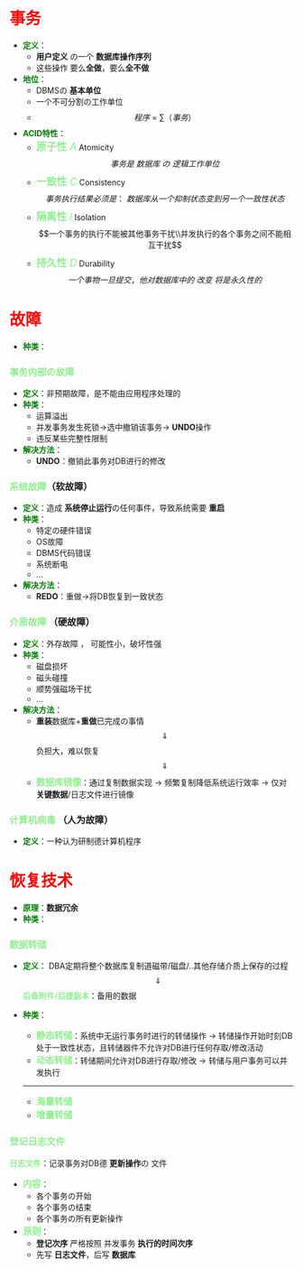 # <font color ='red'>**事务**</font>
- <font color ='green'> **定义**</font>：   
   - **用户定义** の一个 **数据库操作序列**
   - 这些操作 要么**全做**，要么**全不做**
- <font color ='green'> **地位**</font>： 
   - DBMSの **基本单位**
   - 一个不可分割の工作单位
   - $$程序~=~\sum（事务）$$
- <font color ='green'> **ACID特性**</font>：
   - <font size =4><font color ='lightgreen'>**原子性** *A*</font></font> Atomicity$$事务是~数据库~の~逻辑工作单位$$
   - <font size =4><font color ='lightgreen'>**一致性** *C*</font></font> Consistency$$事务执行结果必须是：~数据库从一个抑制状态变到另一个一致性状态$$
   - <font size =4><font color ='lightgreen'>**隔离性** *I*</font></font> Isolation$$一个事务的执行不能被其他事务干扰\\并发执行的各个事务之间不能相互干扰$$
   - <font size =4><font color ='lightgreen'>**持久性** *D*</font></font>  Durability$$一个事物一旦提交，他对数据库中的~改变~将是永久性的$$


# <font color ='red'>**故障**</font>
- <font color ='green'> **种类**</font>：  
### <font color ='lightgreen'>**事务内部の故障**</font>
- <font color ='green'> **定义**</font>：非预期故障，是不能由应用程序处理的
- <font color ='green'> **种类**</font>：
   - 运算溢出
   - 并发事务发生死锁$\longrightarrow$选中撤销该事务$\longrightarrow$ **UNDO**操作
   - 违反某些完整性限制
- <font color ='green'> **解决方法**</font>：
   - **UNDO**：撤销此事务对DB进行的修改
### <font color ='lightgreen'>**系统故障**</font>（软故障）
- <font color ='green'> **定义**</font>：造成 **系统停止运行**の任何事件，导致系统需要 **重启**
- <font color ='green'> **种类**</font>：
   - 特定の硬件错误
   - OS故障
   - DBMS代码错误
   - 系统断电
   - ...
- <font color ='green'> **解决方法**</font>：
   - **REDO**：重做$\longrightarrow$将DB恢复到一致状态
### <font color ='lightgreen'>**介质故障**</font> （硬故障）
- <font color ='green'> **定义**</font>：外存故障 ， 可能性小，破坏性强
- <font color ='green'> **种类**</font>：
   - 磁盘损坏
   - 磁头碰撞
   - 顺势强磁场干扰
   - ...
- <font color ='green'> **解决方法**</font>：
   - **重装**数据库+**重做**已完成の事情$$\Downarrow$$负担大，难以恢复$$\Downarrow$$
   - <font size =3><font color ='lightgreen'>**数据库镜像**</font></font>：通过复制数据实现 $\longrightarrow$  频繁复制降低系统运行效率  $\longrightarrow$  仅对 **关键数据**/日志文件进行镜像
### <font color ='lightgreen'>**计算机病毒**</font> （人为故障）
- <font color ='green'> **定义**</font>：一种认为研制德计算机程序

# <font color ='red'>**恢复技术**</font>
- <font color ='green'> **原理**</font>：**数据冗余**
- <font color ='green'> **种类**</font>：  
### <font color ='lightgreen'>**数据转储**</font> 
- <font color ='green'> **定义**</font>： DBA定期将整个数据库复制道磁带/磁盘/..其他存储介质上保存的过程
$$\Downarrow$$
<font color='lightgreen'>**后备附件/后援副本**</font>：备用的数据

- <font color ='green'> **种类**</font>：
   - <font size =3><font color ='lightgreen'>**静态转储**</font></font>：系统中无运行事务时进行的转储操作 $\longrightarrow$ 转储操作开始时刻DB处于一致性状态，且转储器件不允许对DB进行任何存取/修改活动
   - <font size =3><font color ='lightgreen'>**动态转储**</font></font>：转储期间允许对DB进行存取/修改 $\longrightarrow$ 转储与用户事务可以并发执行
   - ----
   - <font size =3><font color ='lightgreen'>**海量转储**</font></font>
   - <font size =3><font color ='lightgreen'>**增量转储**</font></font>
### <font color ='lightgreen'>**登记日志文件**</font> 
<font color='lightgreen'>**日志文件**</font>：记录事务对DB德 **更新操作**の 文件

- <font size =3><font color ='lightgreen'>**内容**</font></font>：
   - 各个事务の开始
   - 各个事务の结束
   - 各个事务の所有更新操作
- <font size =3><font color ='lightgreen'>**原则**</font></font>：
   - **登记次序** 严格按照 并发事务 **执行的时间次序**
   - 先写 **日志文件**，后写 **数据库**
